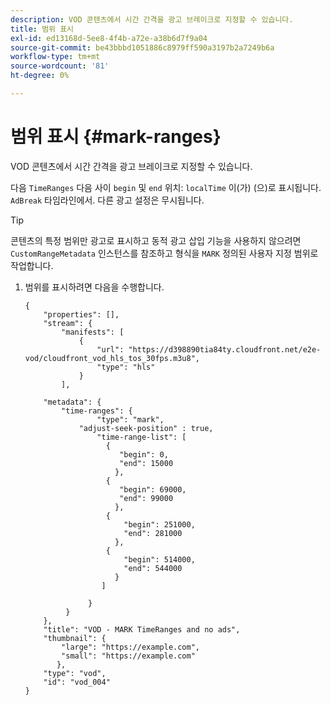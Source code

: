 ```yaml
---
description: VOD 콘텐츠에서 시간 간격을 광고 브레이크로 지정할 수 있습니다.
title: 범위 표시
exl-id: ed13168d-5ee8-4f4b-a72e-a38b6d7f9a04
source-git-commit: be43bbbd1051886c8979ff590a3197b2a7249b6a
workflow-type: tm+mt
source-wordcount: '81'
ht-degree: 0%

---
```


# 범위 표시 {#mark-ranges}

VOD 콘텐츠에서 시간 간격을 광고 브레이크로 지정할 수 있습니다.

다음 `TimeRanges` 다음 사이 `begin` 및 `end` 위치: `localTime` 이(가) (으)로 표시됩니다. `AdBreak` 타임라인에서. 다른 광고 설정은 무시됩니다.

>[!TIP]
>
>콘텐츠의 특정 범위만 광고로 표시하고 동적 광고 삽입 기능을 사용하지 않으려면 `CustomRangeMetadata` 인스턴스를 참조하고 형식을 `MARK` 정의된 사용자 지정 범위로 작업합니다.

1. 범위를 표시하려면 다음을 수행합니다.

   ```
   {   
       "properties": [],
       "stream": {
           "manifests": [
               {
                   "url": "https://d398890tia84ty.cloudfront.net/e2e-vod/cloudfront_vod_hls_tos_30fps.m3u8",
                   "type": "hls"
               }
           ],
   
       "metadata": {
           "time-ranges": {
                   "type": "mark",
               "adjust-seek-position" : true,   
                   "time-range-list": [
                     {
                        "begin": 0,
                        "end": 15000
                       },
                     {
                        "begin": 69000,
                        "end": 99000
                       },
                     {
                         "begin": 251000,
                         "end": 281000
                       },
                     {
                         "begin": 514000,
                         "end": 544000
                       }
                    ]
   
                 }
            }           
       },   
       "title": "VOD - MARK TimeRanges and no ads",
       "thumbnail": {
           "large": "https://example.com",
           "small": "https://example.com"
          },
       "type": "vod",
       "id": "vod_004"
   }
   ```
